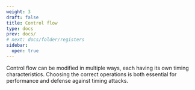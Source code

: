 ```yaml
---
weight: 3
draft: false
title: Control flow
type: docs
prev: docs/
# next: docs/folder/registers
sidebar:
  open: true
---
```


Control flow can be modified in multiple ways, each having its own timing characteristics. Choosing the correct operations is both essential for performance and defense against timing attacks.
